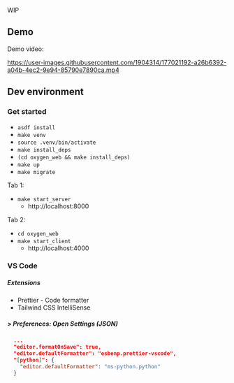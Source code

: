 WIP

## Demo

Demo video:

https://user-images.githubusercontent.com/1904314/177021192-a26b6392-a04b-4ec2-9e94-85790e7890ca.mp4


## Dev environment

### Get started

- `asdf install`
- `make venv`
- `source .venv/bin/activate`
- `make install_deps`
- `(cd oxygen_web && make install_deps)`
- `make up`
- `make migrate`

Tab 1:

- `make start_server`
  - http://localhost:8000

Tab 2:

- `cd oxygen_web`
- `make start_client`
  - http://localhost:4000

### VS Code

##### Extensions

- Prettier - Code formatter
- Tailwind CSS IntelliSense

##### > Preferences: Open Settings (JSON)

```json
  ...
  "editor.formatOnSave": true,
  "editor.defaultFormatter": "esbenp.prettier-vscode",
  "[python]": {
    "editor.defaultFormatter": "ms-python.python"
  }
```
